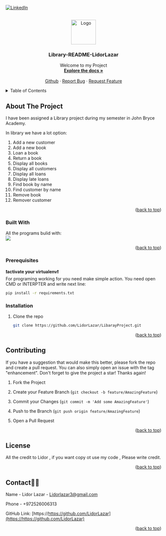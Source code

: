 
[![LinkedIn][linkedin-shield]][linkedin-url]

<!-- PROJECT LOGO -->
<br />
<div align="center">
    <img src='/img/logo.png' alt="Logo" width="80" height="80">
  </a>

  <h3 align="center">Library-README-LidorLazar</h3>

  <p align="center">
    Welcome to my Project
    <br />
    <a href="https://https://github.com/LidorLazar/"><strong>Explore the docs »</strong></a>
    <br />
    <br />
    <a href="https://github.com/LidorLazar">Github</a>
    ·
    <a href="https://github.com/othneildrew/Best-README-Template/issues">Report Bug</a>
    ·
    <a href="https://github.com/othneildrew/Best-README-Template/issues">Request Feature</a>
  </p>
</div>

<!-- TABLE OF CONTENTS -->
<details>
  <summary>Table of Contents</summary>
  <ol>
    <li>
      <a href="#about-the-project">About The Project</a>
      <ul>
        <li><a href="#built-with">Built With</a></li>
      </ul>
    </li>
    <li>
      <a href="#getting-started">Getting Started</a>
      <ul>
        <li><a href="#prerequisites">Prerequisites</a></li>
        <li><a href="#installation">Installation</a></li>
      </ul>
    </li>
    <li><a href="#usage">Usage</a></li>
    <li><a href="#roadmap">Roadmap</a></li>
    <li><a href="#contributing">Contributing</a></li>
    <li><a href="#license">License</a></li>
    <li><a href="#contact">Contact</a></li>
    <li><a href="#acknowledgments">Acknowledgments</a></li>
  </ol>
</details>

<!-- ABOUT THE PROJECT -->

## About The Project
I have been assigned a Library project during my semester in John Bryce Academy.

In library we have a lot option:
1. Add a new customer
2. Add a new book
3. Loan a book
4. Return a book
5. Display all books
6. Display all customers
7. Display all loans
8. Display late loans
9. Find book by name
10. Find customer by name
11. Remove book
12. Remover customer

<p align="right">(<a href="#readme-top">back to top</a>)</p>

### Built With

All the programs bulid with:
<br>
<img src="/image/flask-logo.png">
<p align="right">(<a href="#readme-top">back to top</a>)</p>

<!-- GETTING STARTED -->


### Prerequisites
<b>❗️activate your virtualenv❗️</b><br>
For programing working for you need make simple action.
You need open CMD or INTERPTER and write next line:<br>
  ```sh
  pip install -r requirements.txt
  ```

### Installation

1. Clone the repo
   ```sh
   git clone https://github.com/LidorLazar/LibarayProject.git
   ```

<p align="right">(<a href="#readme-top">back to top</a>)</p>

<!-- USAGE EXAMPLES -->


<!-- CONTRIBUTING -->

## Contributing
<p>
If you have a suggestion that would make this better, please fork the repo and create a pull request. You can also simply open an issue with the tag "enhancement". Don't forget to give the project a star! Thanks again!

1. Fork the Project

2. Create your Feature Branch (`git checkout -b feature/AmazingFeature`)

3. Commit your Changes (`git commit -m 'Add some AmazingFeature'`)
4. Push to the Branch (`git push origin feature/AmazingFeature`)
5. Open a Pull Request
</p>
<p align="right">(<a href="#readme-top">back to top</a>)</p>

<!-- LICENSE -->

## License

All the credit to Lidor , if you want copy ot use my code ,
Please write credit.
<p align="right">(<a href="readme-top">back to top</a>)</p>

<!-- CONTACT -->

## Contact✍🏻

Name - Lidor Lazar - Lidorlazar3@gmail.com

Phone - +972526006313

GitHub Link: [https://https://github.com/LidorLazar](https://https://github.com/LidorLazar)

<p align="right">(<a href="#readme-top">back to top</a>)</p>

<!-- ACKNOWLEDGMENTS -->


<!-- MARKDOWN LINKS & IMAGES -->
<!-- https://www.markdownguide.org/basic-syntax/#reference-style-links -->
[license-shield]: https://img.shields.io/github/license/othneildrew/Best-README-Template.svg?style=for-the-badge
[linkedin-shield]: https://img.shields.io/badge/-LinkedIn-black.svg?style=for-the-badge&logo=linkedin&colorB=555
[linkedin-url]: https://www.linkedin.com/in/lidor-lazar

